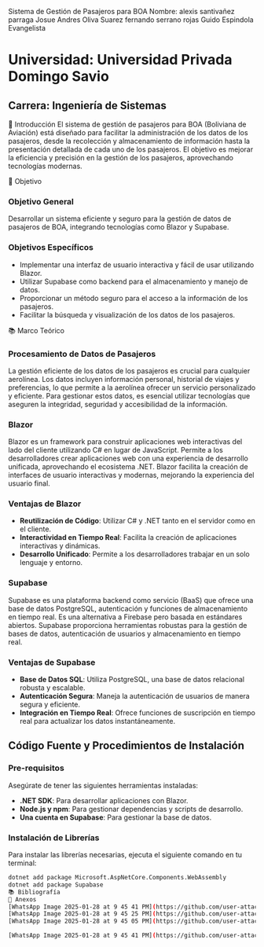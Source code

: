 Sistema de Gestión de Pasajeros para BOA
Nombre: 
alexis santivañez parraga
Josue Andres Oliva Suarez
fernando serrano rojas
Guido Espindola Evangelista

# Universidad: Universidad Privada Domingo Savio

## Carrera: Ingeniería de Sistemas

📌 Introducción
El sistema de gestión de pasajeros para BOA (Boliviana de Aviación) está diseñado para facilitar la administración de los datos de los pasajeros, desde la recolección y almacenamiento de información hasta la presentación detallada de cada uno de los pasajeros. El objetivo es mejorar la eficiencia y precisión en la gestión de los pasajeros, aprovechando tecnologías modernas.

🎯 Objetivo

### Objetivo General
Desarrollar un sistema eficiente y seguro para la gestión de datos de pasajeros de BOA, integrando tecnologías como Blazor y Supabase.

### Objetivos Específicos
- Implementar una interfaz de usuario interactiva y fácil de usar utilizando Blazor.
- Utilizar Supabase como backend para el almacenamiento y manejo de datos.
- Proporcionar un método seguro para el acceso a la información de los pasajeros.
- Facilitar la búsqueda y visualización de los datos de los pasajeros.

📚 Marco Teórico

### Procesamiento de Datos de Pasajeros
La gestión eficiente de los datos de los pasajeros es crucial para cualquier aerolínea. Los datos incluyen información personal, historial de viajes y preferencias, lo que permite a la aerolínea ofrecer un servicio personalizado y eficiente. Para gestionar estos datos, es esencial utilizar tecnologías que aseguren la integridad, seguridad y accesibilidad de la información.

### Blazor
Blazor es un framework para construir aplicaciones web interactivas del lado del cliente utilizando C# en lugar de JavaScript. Permite a los desarrolladores crear aplicaciones web con una experiencia de desarrollo unificada, aprovechando el ecosistema .NET. Blazor facilita la creación de interfaces de usuario interactivas y modernas, mejorando la experiencia del usuario final.

### Ventajas de Blazor
- **Reutilización de Código**: Utilizar C# y .NET tanto en el servidor como en el cliente.
- **Interactividad en Tiempo Real**: Facilita la creación de aplicaciones interactivas y dinámicas.
- **Desarrollo Unificado**: Permite a los desarrolladores trabajar en un solo lenguaje y entorno.

### Supabase
Supabase es una plataforma backend como servicio (BaaS) que ofrece una base de datos PostgreSQL, autenticación y funciones de almacenamiento en tiempo real. Es una alternativa a Firebase pero basada en estándares abiertos. Supabase proporciona herramientas robustas para la gestión de bases de datos, autenticación de usuarios y almacenamiento en tiempo real.

### Ventajas de Supabase
- **Base de Datos SQL**: Utiliza PostgreSQL, una base de datos relacional robusta y escalable.
- **Autenticación Segura**: Maneja la autenticación de usuarios de manera segura y eficiente.
- **Integración en Tiempo Real**: Ofrece funciones de suscripción en tiempo real para actualizar los datos instantáneamente.

## Código Fuente y Procedimientos de Instalación

### Pre-requisitos
Asegúrate de tener las siguientes herramientas instaladas:
- **.NET SDK**: Para desarrollar aplicaciones con Blazor.
- **Node.js y npm**: Para gestionar dependencias y scripts de desarrollo.
- **Una cuenta en Supabase**: Para gestionar la base de datos.

### Instalación de Librerías
Para instalar las librerías necesarias, ejecuta el siguiente comando en tu terminal:

```bash
dotnet add package Microsoft.AspNetCore.Components.WebAssembly
dotnet add package Supabase
📚 Bibliografía
📁 Anexos
[WhatsApp Image 2025-01-28 at 9 45 41 PM](https://github.com/user-attachments/assets/03a24632-3391-46ce-9543-f4d30f1de501)
[WhatsApp Image 2025-01-28 at 9 45 25 PM](https://github.com/user-attachments/assets/c9c5af5a-8442-4598-8c15-0817abb2071e)
[WhatsApp Image 2025-01-28 at 9 45 05 PM](https://github.com/user-attachments/assets/0d1d9bcb-e2aa-4034-8a99-9bb83c75d4ce)

[WhatsApp Image 2025-01-28 at 9 45 41 PM](https://github.com/user-attachments/assets/b272f1f6-f12d-421e-bb09-ef8e1fc63d43)


